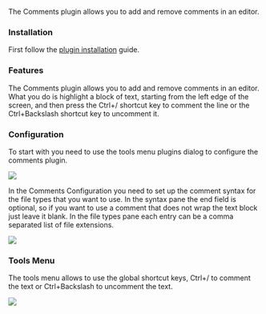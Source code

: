 The Comments plugin allows you to add and remove comments in an editor.

### Installation ###

First follow the [plugin installation](HowToInstallPlugin.md) guide.

### Features ###

The Comments plugin allows you to add and remove comments in an editor. What you do is highlight a block of text, starting from the left edge of the screen, and then press the Ctrl+/ shortcut key to comment the line or the Ctrl+Backslash shortcut key to uncomment it.

### Configuration ###

To start with you need to use the tools menu plugins dialog to configure the comments plugin.

<img src='http://wiki-images.codeslayer.googlecode.com/git/comments/comment-tools.png' />

In the Comments Configuration you need to set up the comment syntax for the file types that you want to use. In the syntax pane the end field is optional, so if you want to use a comment that does not wrap the text block just leave it blank. In the file types pane each entry can be a comma separated list of file extensions.

<img src='http://wiki-images.codeslayer.googlecode.com/git/comments/comment-configuration.png' />

### Tools Menu ###

The tools menu allows to use the global shortcut keys, Ctrl+/ to comment the text or Ctrl+Backslash to uncomment the text.

<img src='http://wiki-images.codeslayer.googlecode.com/git/comments/comment-menu.png' />